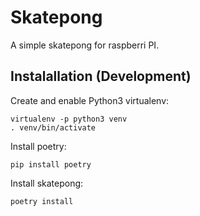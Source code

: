 # Skatepong

A simple skatepong for raspberri PI.

## Instalallation (Development)


Create and enable Python3 virtualenv:
```
virtualenv -p python3 venv
. venv/bin/activate
```

Install poetry:
```
pip install poetry
```

Install skatepong:
```
poetry install
```


